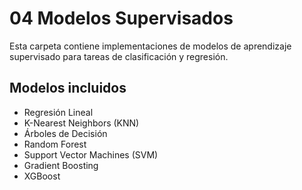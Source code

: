 # 04 Modelos Supervisados

Esta carpeta contiene implementaciones de modelos de aprendizaje supervisado para tareas de clasificación y regresión.

## Modelos incluidos

- Regresión Lineal
- K-Nearest Neighbors (KNN)
- Árboles de Decisión
- Random Forest
- Support Vector Machines (SVM)
- Gradient Boosting
- XGBoost
